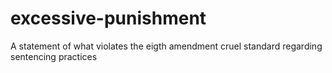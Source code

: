# excessive-punishment
A statement of what violates the eigth amendment cruel standard regarding sentencing practices 
